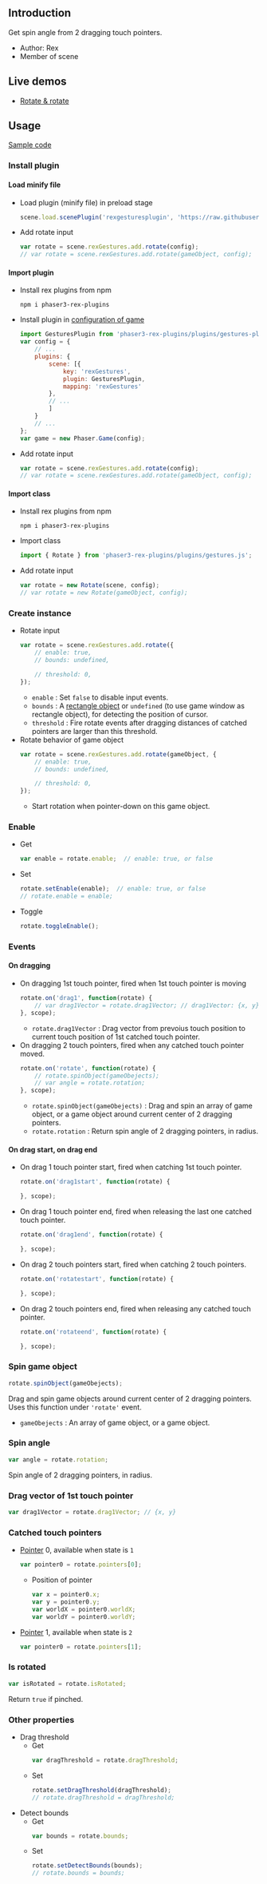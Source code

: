 ## Introduction

Get spin angle from 2 dragging touch pointers.

- Author: Rex
- Member of scene

## Live demos

- [Rotate & rotate](https://codepen.io/rexrainbow/pen/PvNEPy)

## Usage

[Sample code](https://github.com/rexrainbow/phaser3-rex-notes/tree/master/examples/gesture-rotate)

### Install plugin

#### Load minify file

- Load plugin (minify file) in preload stage
    ```javascript
    scene.load.scenePlugin('rexgesturesplugin', 'https://raw.githubusercontent.com/rexrainbow/phaser3-rex-notes/master/dist/rexgesturesplugin.min.js', 'rexGestures', 'rexGestures');
    ```
- Add rotate input
    ```javascript
    var rotate = scene.rexGestures.add.rotate(config);
    // var rotate = scene.rexGestures.add.rotate(gameObject, config);
    ```

#### Import plugin

- Install rex plugins from npm
    ```
    npm i phaser3-rex-plugins
    ```
- Install plugin in [configuration of game](game.md#configuration)
    ```javascript
    import GesturesPlugin from 'phaser3-rex-plugins/plugins/gestures-plugin.js';
    var config = {
        // ...
        plugins: {
            scene: [{
                key: 'rexGestures',
                plugin: GesturesPlugin,
                mapping: 'rexGestures'
            },
            // ...
            ]
        }
        // ...
    };
    var game = new Phaser.Game(config);
    ```
- Add rotate input
    ```javascript
    var rotate = scene.rexGestures.add.rotate(config);
    // var rotate = scene.rexGestures.add.rotate(gameObject, config);
    ```

#### Import class

- Install rex plugins from npm
    ```
    npm i phaser3-rex-plugins
    ```
- Import class
    ```javascript
    import { Rotate } from 'phaser3-rex-plugins/plugins/gestures.js';
    ```
- Add rotate input
    ```javascript
    var rotate = new Rotate(scene, config);
    // var rotate = new Rotate(gameObject, config);
    ```

### Create instance

- Rotate input
    ```javascript
    var rotate = scene.rexGestures.add.rotate({
        // enable: true,
        // bounds: undefined,
    
        // threshold: 0,
    });
    ```
    - `enable` : Set `false` to disable input events.
    - `bounds` : A [rectangle object](geom-rectangle.md) or `undefined` (to use game window as rectangle object), for detecting the position of cursor.
    - `threshold` : Fire rotate events after dragging distances of catched pointers are larger than this threshold.
- Rotate behavior of game object
    ```javascript
    var rotate = scene.rexGestures.add.rotate(gameObject, {
        // enable: true,
        // bounds: undefined,
    
        // threshold: 0,
    });
    ```
    - Start rotation when pointer-down on this game object.

### Enable

- Get
    ```javascript
    var enable = rotate.enable;  // enable: true, or false
    ```
- Set
    ```javascript
    rotate.setEnable(enable);  // enable: true, or false
    // rotate.enable = enable;
    ```
- Toggle
    ```javascript
    rotate.toggleEnable();
    ```

### Events

#### On dragging

- On dragging 1st touch pointer, fired when 1st touch pointer is moving
    ```javascript
    rotate.on('drag1', function(rotate) {
        // var drag1Vector = rotate.drag1Vector; // drag1Vector: {x, y}
    }, scope);
    ```
    - `rotate.drag1Vector` : Drag vector from prevoius touch position to current touch position of 1st catched touch pointer.
- On dragging 2 touch pointers, fired when any catched touch pointer moved.
    ```javascript
    rotate.on('rotate', function(rotate) {
        // rotate.spinObject(gameObejects);
        // var angle = rotate.rotation;
    }, scope);
    ```
    - `rotate.spinObject(gameObejects)` : Drag and spin an array of game object, or a game object around current center of 2 dragging pointers.
    - `rotate.rotation` : Return spin angle of 2 dragging pointers, in radius.

#### On drag start, on drag end

- On drag 1 touch pointer start, fired when catching 1st touch pointer.
    ```javascript
    rotate.on('drag1start', function(rotate) {

    }, scope);
    ```
- On drag 1 touch pointer end, fired when releasing the last one catched touch pointer.
    ```javascript
    rotate.on('drag1end', function(rotate) {

    }, scope);
    ```
- On drag 2 touch pointers start, fired when catching 2 touch pointers.
    ```javascript
    rotate.on('rotatestart', function(rotate) {

    }, scope);
    ```
- On drag 2 touch pointers end, fired when releasing any catched touch pointer.
    ```javascript
    rotate.on('rotateend', function(rotate) {

    }, scope);
    ```

### Spin game object

```javascript
rotate.spinObject(gameObejects);
```

Drag and spin game objects around current center of 2 dragging pointers. Uses this function under `'rotate'` event.

- `gameObejects` : An array of game object, or a game object.

### Spin angle

```javascript
var angle = rotate.rotation;
```

Spin angle of 2 dragging pointers, in radius.

### Drag vector of 1st touch pointer

```javascript
var drag1Vector = rotate.drag1Vector; // {x, y}
```

### Catched touch pointers

- [Pointer](touchevents.md#properties-of-point) 0, available when state is `1`
    ```javascript
    var pointer0 = rotate.pointers[0];
    ```
    - Position of pointer
        ```javascript
        var x = pointer0.x;
        var y = pointer0.y;
        var worldX = pointer0.worldX;
        var worldY = pointer0.worldY;
        ```
- [Pointer](touchevents.md#properties-of-point) 1, available when state is `2`
    ```javascript
    var pointer0 = rotate.pointers[1];
    ```

### Is rotated

```javascript
var isRotated = rotate.isRotated;
```

Return `true` if pinched.

### Other properties

- Drag threshold
    - Get
        ```javascript
        var dragThreshold = rotate.dragThreshold;
        ```
    - Set
        ```javascript
        rotate.setDragThreshold(dragThreshold);
        // rotate.dragThreshold = dragThreshold;
        ```
- Detect bounds
    - Get
        ```javascript
        var bounds = rotate.bounds;
        ```
    - Set
        ```javascript
        rotate.setDetectBounds(bounds);
        // rotate.bounds = bounds;
        ```
